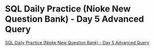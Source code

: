 # SQL Daily Practice (Nioke New Question Bank) - Day 5 Advanced Query
[SQL Daily Practice (Nioke New Question Bank) - Day 5 Advanced Query](https://aiwithcloud.com/2022/09/19/sql_daily_practice_nioke_new_question_bank___day_5_advanced_query/)